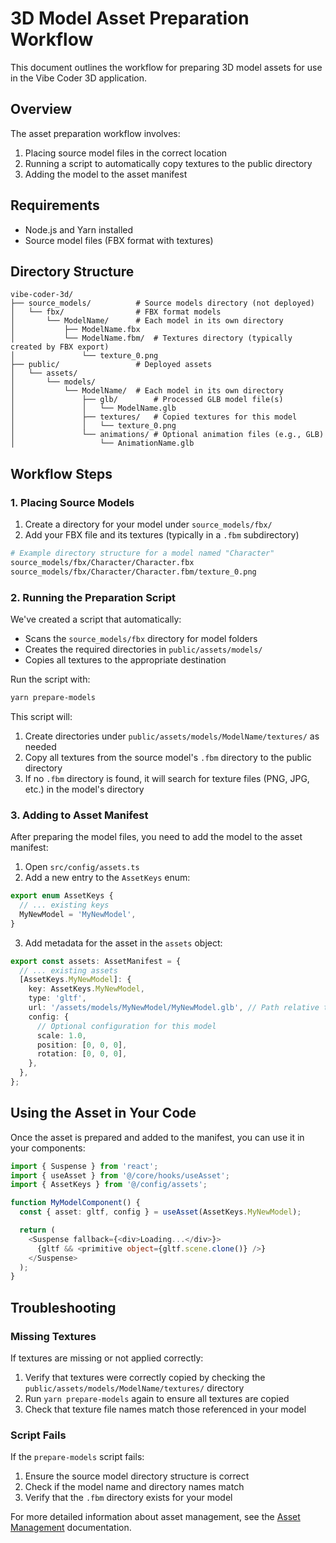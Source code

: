 # 3D Model Asset Preparation Workflow

This document outlines the workflow for preparing 3D model assets for use in the Vibe Coder 3D application.

## Overview

The asset preparation workflow involves:

1. Placing source model files in the correct location
2. Running a script to automatically copy textures to the public directory
3. Adding the model to the asset manifest

## Requirements

- Node.js and Yarn installed
- Source model files (FBX format with textures)

## Directory Structure

```
vibe-coder-3d/
├── source_models/          # Source models directory (not deployed)
│   └── fbx/                # FBX format models
│       └── ModelName/      # Each model in its own directory
│           ├── ModelName.fbx
│           └── ModelName.fbm/  # Textures directory (typically created by FBX export)
│               └── texture_0.png
├── public/                 # Deployed assets
│   └── assets/
│       └── models/
│           └── ModelName/  # Each model in its own directory
│               ├── glb/        # Processed GLB model file(s)
│               │   └── ModelName.glb
│               ├── textures/   # Copied textures for this model
│               │   └── texture_0.png
│               └── animations/ # Optional animation files (e.g., GLB)
│                   └── AnimationName.glb
```

## Workflow Steps

### 1. Placing Source Models

1. Create a directory for your model under `source_models/fbx/`
2. Add your FBX file and its textures (typically in a `.fbm` subdirectory)

```bash
# Example directory structure for a model named "Character"
source_models/fbx/Character/Character.fbx
source_models/fbx/Character/Character.fbm/texture_0.png
```

### 2. Running the Preparation Script

We've created a script that automatically:

- Scans the `source_models/fbx` directory for model folders
- Creates the required directories in `public/assets/models/`
- Copies all textures to the appropriate destination

Run the script with:

```bash
yarn prepare-models
```

This script will:

1. Create directories under `public/assets/models/ModelName/textures/` as needed
2. Copy all textures from the source model's `.fbm` directory to the public directory
3. If no `.fbm` directory is found, it will search for texture files (PNG, JPG, etc.) in the model's directory

### 3. Adding to Asset Manifest

After preparing the model files, you need to add the model to the asset manifest:

1. Open `src/config/assets.ts`
2. Add a new entry to the `AssetKeys` enum:

```typescript
export enum AssetKeys {
  // ... existing keys
  MyNewModel = 'MyNewModel',
}
```

3. Add metadata for the asset in the `assets` object:

```typescript
export const assets: AssetManifest = {
  // ... existing assets
  [AssetKeys.MyNewModel]: {
    key: AssetKeys.MyNewModel,
    type: 'gltf',
    url: '/assets/models/MyNewModel/MyNewModel.glb', // Path relative to the public directory
    config: {
      // Optional configuration for this model
      scale: 1.0,
      position: [0, 0, 0],
      rotation: [0, 0, 0],
    },
  },
};
```

## Using the Asset in Your Code

Once the asset is prepared and added to the manifest, you can use it in your components:

```typescript
import { Suspense } from 'react';
import { useAsset } from '@/core/hooks/useAsset';
import { AssetKeys } from '@/config/assets';

function MyModelComponent() {
  const { asset: gltf, config } = useAsset(AssetKeys.MyNewModel);

  return (
    <Suspense fallback={<div>Loading...</div>}>
      {gltf && <primitive object={gltf.scene.clone()} />}
    </Suspense>
  );
}
```

## Troubleshooting

### Missing Textures

If textures are missing or not applied correctly:

1. Verify that textures were correctly copied by checking the `public/assets/models/ModelName/textures/` directory
2. Run `yarn prepare-models` again to ensure all textures are copied
3. Check that texture file names match those referenced in your model

### Script Fails

If the `prepare-models` script fails:

1. Ensure the source model directory structure is correct
2. Check if the model name and directory names match
3. Verify that the `.fbm` directory exists for your model

For more detailed information about asset management, see the [Asset Management](./architecture/assets.md) documentation.
